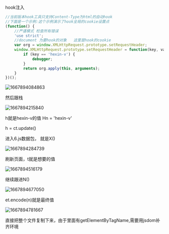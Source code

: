 hook注入

```javascript
//当前版本hook工具只支持Content-Type为html的自动hook
//下面是一个示例:这个示例演示了hook全局的cookie设置点
(function() {
    //严谨模式 检查所有错误
    'use strict';
    //document 为要hook的对象   这里是hook的cookie
	var org = window.XMLHttpRequest.prototype.setRequestHeader;
    window.XMLHttpRequest.prototype.setRequestHeader = function(key, value) {
        if (key == 'hexin-v') {
            debugger;
        }
        return org.apply(this, arguments);
    }
})();
```

![1667894084863](C:\Users\konata\AppData\Roaming\Typora\typora-user-images\1667894084863.png)

然后跟栈

![1667894215840](C:\Users\konata\AppData\Roaming\Typora\typora-user-images\1667894215840.png)

h就是hexin-v的值  Hn = 'hexin-v'

h = ct.update()

进入6.js数据包， 就是X()

![1667894284739](C:\Users\konata\AppData\Roaming\Typora\typora-user-images\1667894284739.png)

刷新页面，t就是想要的值

![1667894516179](C:\Users\konata\AppData\Roaming\Typora\typora-user-images\1667894516179.png)

继续跟进N()

![1667894677050](C:\Users\konata\AppData\Roaming\Typora\typora-user-images\1667894677050.png)

et.encode(n)就是最终值

![1667894781667](C:\Users\konata\AppData\Roaming\Typora\typora-user-images\1667894781667.png)

直接把整个文件复制下来，由于里面有getElementByTagName,需要用jsdom补齐环境

